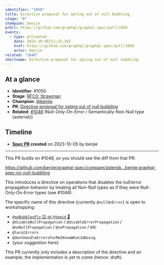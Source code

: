 ```yaml
---
identifier: "1050"
title: Directive proposal for opting out of null bubbling
stage: "0"
champion: benjie
prUrl: https://github.com/graphql/graphql-spec/pull/1050
events:
  - type: prCreated
    date: 2023-10-05T11:25:39Z
    href: https://github.com/graphql/graphql-spec/pull/1050
    actor: benjie
related: "1048"
shortname: Directive proposal for opting out of null bubbling
---
```


## At a glance

- **Identifier**: #1050
- **Stage**: [RFC0: Strawman](https://github.com/graphql/graphql-spec/blob/main/CONTRIBUTING.md#stage-0-strawman)
- **Champion**: [@benjie](https://github.com/benjie)
- **PR**: [Directive proposal for opting out of null bubbling](https://github.com/graphql/graphql-spec/pull/1050)
- **Related**: [#1048](/rfcs/1048) (Null-Only-On-Error / Semantically-Non-Null type (asterisk))

<!-- BEGIN_CUSTOM_TEXT -->



<!-- END_CUSTOM_TEXT -->

## Timeline

- **[Spec PR](https://github.com/graphql/graphql-spec/pull/1050) created** on 2023-10-05 by benjie

<!-- VERBATIM -->

---

This PR builds on #1048, so you should see the diff from that PR:

https://github.com/benjie/graphql-spec/compare/asterisk...benjie:graphql-spec:no-null-bubbling

This introduces a directive on operations that disables the null/error propagation behavior by treating all Non-Null types as if they were Null-Only-On-Error types (see #1048).

The specific name of this directive (currently `@nullOnError`) is open to workshopping:

- [`@noBubblesPlz` :wink: or `@tepid` :rofl:](https://www.youtube.com/watch?v=k5Qec3OvKjU&t=1426s)
- `@disableNullPropagation` / `@disableErrorPropagation` / `@noNullPropagation` / `@noPropagation` / etc
- `@localErrors`
- `@dontHandleErrorsForMeIKnowWhatImDoing`
- \{your suggestion here\}

This PR currently only includes a description of the directive and an example; the implementation is yet to come (hence: draft).
